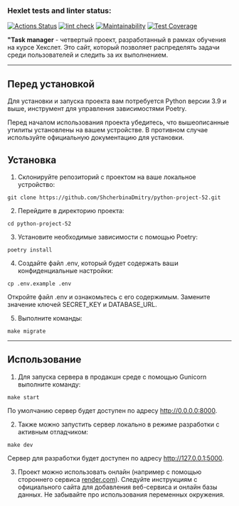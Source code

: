 ### Hexlet tests and linter status:
[![Actions Status](https://github.com/ShcherbinaDmitry/python-project-52/actions/workflows/hexlet-check.yml/badge.svg)](https://github.com/ShcherbinaDmitry/python-project-52/actions)
[![lint check](https://github.com/ShcherbinaDmitry/python-project-52/actions/workflows/lint-check.yml/badge.svg)](https://github.com/ShcherbinaDmitry/python-project-52/actions/workflows/lint-check.yml)
[![Maintainability](https://api.codeclimate.com/v1/badges/7a6116abd3b35320a7ff/maintainability)](https://codeclimate.com/github/ShcherbinaDmitry/python-project-52/maintainability)
[![Test Coverage](https://api.codeclimate.com/v1/badges/7a6116abd3b35320a7ff/test_coverage)](https://codeclimate.com/github/ShcherbinaDmitry/python-project-52/test_coverage)



__"Task manager__ - четвертый проект, разработанный в рамках обучения на курсе Хекслет. Это сайт, который позволяет распределять задачи среди пользователей и следить за их выполнением.

***
## Перед установкой
Для установки и запуска проекта вам потребуется Python версии  3.9 и выше, инструмент для управления зависимостями Poetry.

Перед началом использования проекта убедитесь, что вышеописанные утилиты установлены на вашем устройстве. В противном случае используйте официальную документацию для установки.

## Установка

1. Склонируйте репозиторий с проектом на ваше локальное устройство:
```
git clone https://github.com/ShcherbinaDmitry/python-project-52.git
```
2. Перейдите в директорию проекта:
```
cd python-project-52
```
3. Установите необходимые зависимости с помощью Poetry:
```
poetry install
```
4. Создайте файл .env, который будет содержать ваши конфиденциальные настройки:

```
cp .env.example .env
```

Откройте файл .env и ознакомьтесь с его содержимым. Замените значение ключей SECRET_KEY и DATABASE_URL.

5. Выполните команды: 
```
make migrate
```

***

## Использование
1. Для запуска сервера в продакшн среде с помощью Gunicorn выполните команду:

```
make start
```
По умолчанию сервер будет доступен по адресу http://0.0.0.0:8000.

2. Также можно запустить сервер локально в режиме разработки с активным отладчиком:

```
make dev
```
Сервер для разработки будет доступен по адресу http://127.0.0.1:5000.

3. Проект можно использовать онлайн (например с помощью стороннего сервиса [render.com](https://dashboard.render.com/)). Следуйте инструкциям с официального сайта для добавления веб-сервиса и онлайн базы данных. Не забывайте про использования переменных окружения.
